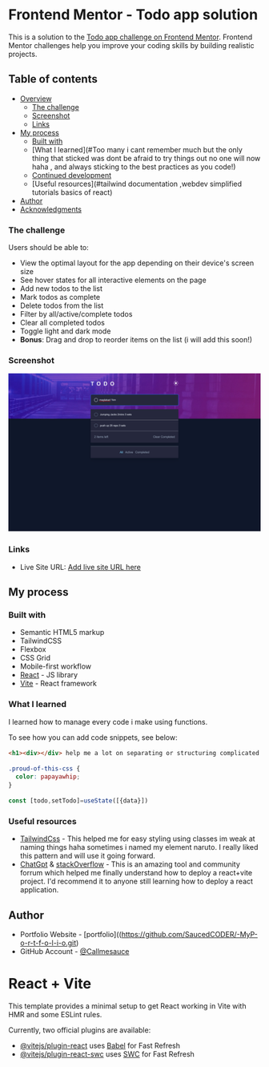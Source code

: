 # Frontend Mentor - Todo app solution

This is a solution to the [Todo app challenge on Frontend Mentor](https://www.frontendmentor.io/challenges/todo-app-Su1_KokOW). Frontend Mentor challenges help you improve your coding skills by building realistic projects.

## Table of contents

- [Overview](#overview)
  - [The challenge](#the-challenge)
  - [Screenshot](#screenshot)
  - [Links](#links)
- [My process](#my-process)
  - [Built with](#ReactJsWithTailwindCss)
  - [What I learned](#Too many i cant remember much but the only thing that sticked was dont be afraid to try things out no one will now haha , and always sticking to the best practices as you code!)
  - [Continued development](#continued-development)
  - [Useful resources](#tailwind documentation ,webdev simplified tutorials basics of react)
- [Author](#zeusOrilla)
- [Acknowledgments](#acknowledgments)

### The challenge

Users should be able to:

- View the optimal layout for the app depending on their device's screen size
- See hover states for all interactive elements on the page
- Add new todos to the list
- Mark todos as complete
- Delete todos from the list
- Filter by all/active/complete todos
- Clear all completed todos
- Toggle light and dark mode
- **Bonus**: Drag and drop to reorder items on the list (i will add this soon!)

### Screenshot

![](./todoReactsc1.png)

### Links

- Live Site URL: [Add live site URL here](https://callmesauce.github.io/FrontEndMentor-TodoList/)

## My process

### Built with

- Semantic HTML5 markup
- TailwindCSS
- Flexbox
- CSS Grid
- Mobile-first workflow
- [React](https://reactjs.org/) - JS library
- [Vite](https://vitejs.dev/) - React framework

### What I learned

I learned how to manage every code i make using functions.

To see how you can add code snippets, see below:

```html
<h1><div></div> help me a lot on separating or structuring complicated stuffs</h1>
```

```css
.proud-of-this-css {
  color: papayawhip;
}
```

```js
const [todo,setTodo]=useState([{data}])
```


### Useful resources

- [TailwindCss](https://tailwindcss.com/) - This helped me for easy styling using classes im weak at naming things haha sometimes i named my element naruto. I really liked this pattern and will use it going forward.
- [ChatGpt](https://chat.openai.com/) & [stackOverflow](https://stackoverflow.com/) - This is an amazing tool and community forrum which helped me finally understand how to deploy a react+vite project. I'd recommend it to anyone still learning how to deploy a react application.

## Author

- Portfolio Website - [portfolio]((https://github.com/SaucedCODER/-MyP-o-r-t-f-o-l-i-o.git)
- GitHub Account - [@Callmesauce](https://github.com/SaucedCODER/)

# React + Vite

This template provides a minimal setup to get React working in Vite with HMR and some ESLint rules.

Currently, two official plugins are available:

- [@vitejs/plugin-react](https://github.com/vitejs/vite-plugin-react/blob/main/packages/plugin-react/README.md) uses [Babel](https://babeljs.io/) for Fast Refresh
- [@vitejs/plugin-react-swc](https://github.com/vitejs/vite-plugin-react-swc) uses [SWC](https://swc.rs/) for Fast Refresh
